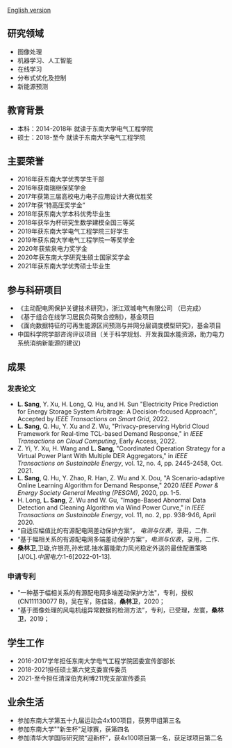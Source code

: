 [English version](http://sanglinwei.com/sanglinwei21/)
## 研究领域
- 图像处理
- 机器学习、人工智能
- 在线学习
- 分布式优化及控制
- 新能源预测

## 教育背景
- 本科：2014-2018年 就读于东南大学电气工程学院
- 硕士：2018-至今 就读于东南大学电气工程学院

## 主要荣誉
- 2016年获东南大学优秀学生干部
- 2016年获南瑞继保奖学金
- 2017年获第三届高校电力电子应用设计大赛优胜奖
- 2017年获“特高压奖学金”
- 2018年获东南大学本科优秀毕业生
- 2018年获华为杯研究生数学建模全国三等奖
- 2019年获东南大学电气工程学院三好学生
- 2019年获东南大学电气工程学院一等奖学金
- 2020年获紫泉电力奖学金
- 2020年获东南大学研究生硕士国家奖学金
- 2021年获东南大学优秀硕士毕业生

## 参与科研项目
- 《主动配电网保护关键技术研究》，浙江双城电气有限公司 （已完成）
- 《基于组合在线学习居民负荷聚合控制》，基金项目
- 《面向数据特征的可再生能源区间预测与并网分层调度模型研究》，基金项目
- 中国科学院学部咨询评议项目（关于科学规划、开发我国水能资源，助力电力系统消纳新能源的建议)

## 成果
### 发表论文
- **L. Sang**, Y. Xu, H. Long, Q. Hu, and H. Sun "Electricity Price Prediction for Energy Storage
System Arbitrage: A Decision-focused Approach", Accepted by *IEEE Transactions on Smart Grid*, 2022.
- **L. Sang**, Q. Hu, Y. Xu and Z. Wu, "Privacy-preserving Hybrid Cloud Framework for Real-time TCL-based Demand Response," in *IEEE Transactions on Cloud Computing*, Early Access, 2022.
- Z. Yi, Y. Xu, H. Wang and **L. Sang**, "Coordinated Operation Strategy for a Virtual Power Plant With Multiple DER Aggregators," in *IEEE Transactions on Sustainable Energy*, vol. 12, no. 4, pp. 2445-2458, Oct. 2021.
- **L. Sang**, Q. Hu, Y. Zhao, R. Han, Z. Wu and X. Dou, "A Scenario-adaptive Online Learning Algorithm for Demand Response," 2020 *IEEE Power & Energy Society General Meeting (PESGM)*, 2020, pp. 1-5.
- H. Long, **L. Sang**, Z. Wu and W. Gu, "Image-Based Abnormal Data Detection and Cleaning Algorithm via Wind Power Curve," in *IEEE Transactions on Sustainable Energy*, vol. 11, no. 2, pp. 938-946, April 2020.
- “自适应幅值比的有源配电网差动保护方案”， *电测与仪表*，录用，二作.
- “基于幅相关系的有源配电网多端差动保护方案”，*电测与仪表*，录用，二作.
- **桑林卫**,卫璇,许银亮,孙宏斌.抽水蓄能助力风光稳定外送的最佳配置策略[J/OL].*中国电力*:1-6[2022-01-13].

### 申请专利
- "一种基于幅相关系的有源配电网多端差动保护方法"，专利，授权(CN111130077 B)，吴在军，陈佳铭，**桑林卫**，2020；
- “基于图像处理的风电机组异常数据的检测方法”，专利，已受理，龙寰，**桑林卫**，2019；

## 学生工作
- 2016-2017学年担任东南大学电气工程学院团委宣传部部长
- 2018-2021担任硕士第六党支委宣传委员
- 2021-至今担任清深伯克利博211党支部宣传委员

## 业余生活
- 参加东南大学第五十九届运动会4x100项目，获男甲组第三名
- 参加东南大学""新生杯"足球赛，获第四名
- 参加清华大学国际研究院“迎新杯”，获4x100项目第一名，获足球项目第二名
